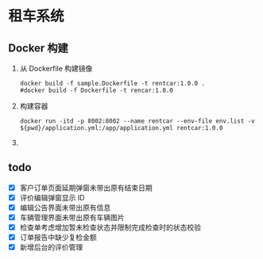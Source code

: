 # 租车系统

## Docker 构建

1. 从 Dockerfile 构建镜像

   ```shell
   docker build -f sample.Dockerfile -t rentcar:1.0.0 .
   #docker build -f Dockerfile -t rencar:1.0.0
   ```

2. 构建容器

   ```shell
   docker run -itd -p 8002:8002 --name rentcar --env-file env.list -v ${pwd}/application.yml:/app/application.yml rentcar:1.0.0
   ```

3. 


## todo

- [x] 客户订单页面延期弹窗未带出原有结束日期
- [x] 评价编辑弹窗显示 ID
- [x] 编辑公告界面未带出原有信息
- [x] 车辆管理界面未带出原有车辆图片
- [x] 检查单考虑增加暂未检查状态并限制完成检查时的状态校验
- [x] 订单报告中缺少复检金额
- [x] 新增后台的评价管理